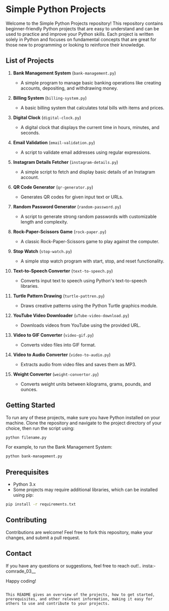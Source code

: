 # Simple Python Projects

Welcome to the Simple Python Projects repository! This repository contains beginner-friendly Python projects that are easy to understand and can be used to practice and improve your Python skills. Each project is written solely in Python and focuses on fundamental concepts that are great for those new to programming or looking to reinforce their knowledge.

## List of Projects

1. **Bank Management System** (`bank-management.py`)
   - A simple program to manage basic banking operations like creating accounts, depositing, and withdrawing money.

2. **Billing System** (`billing-system.py`)
   - A basic billing system that calculates total bills with items and prices.

3. **Digital Clock** (`digital-clock.py`)
   - A digital clock that displays the current time in hours, minutes, and seconds.

4. **Email Validation** (`email-validation.py`)
   - A script to validate email addresses using regular expressions.

5. **Instagram Details Fetcher** (`instagram-details.py`)
   - A simple script to fetch and display basic details of an Instagram account.

6. **QR Code Generator** (`qr-generator.py`)
   - Generates QR codes for given input text or URLs.

7. **Random Password Generator** (`random-password.py`)
   - A script to generate strong random passwords with customizable length and complexity.

8. **Rock-Paper-Scissors Game** (`rock-paper.py`)
   - A classic Rock-Paper-Scissors game to play against the computer.

9. **Stop Watch** (`stop-watch.py`)
   - A simple stop watch program with start, stop, and reset functionality.

10. **Text-to-Speech Converter** (`text-to-speech.py`)
    - Converts input text to speech using Python's text-to-speech libraries.

11. **Turtle Pattern Drawing** (`turtle-pattren.py`)
    - Draws creative patterns using the Python Turtle graphics module.

12. **YouTube Video Downloader** (`uTube-video-download.py`)
    - Downloads videos from YouTube using the provided URL.

13. **Video to GIF Converter** (`video-gif.py`)
    - Converts video files into GIF format.

14. **Video to Audio Converter** (`video-to-audio.py`)
    - Extracts audio from video files and saves them as MP3.

15. **Weight Converter** (`weight-convertor.py`)
    - Converts weight units between kilograms, grams, pounds, and ounces.

## Getting Started

To run any of these projects, make sure you have Python installed on your machine. Clone the repository and navigate to the project directory of your choice, then run the script using:

```bash
python filename.py
```

For example, to run the Bank Management System:

```bash
python bank-management.py
```

## Prerequisites

- Python 3.x
- Some projects may require additional libraries, which can be installed using pip:

```bash
pip install -r requirements.txt
```

## Contributing

Contributions are welcome! Feel free to fork this repository, make your changes, and submit a pull request.

## Contact

If you have any questions or suggestions, feel free to reach out!.. insta:- comrade_03__

Happy coding!
```

This README gives an overview of the projects, how to get started, prerequisites, and other relevant information, making it easy for others to use and contribute to your projects.
